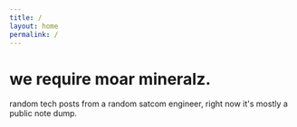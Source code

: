 ```yaml
---
title: /
layout: home
permalink: /
---
```


# we require moar mineralz.

random tech posts from a random satcom engineer, right now it's mostly a public note dump.